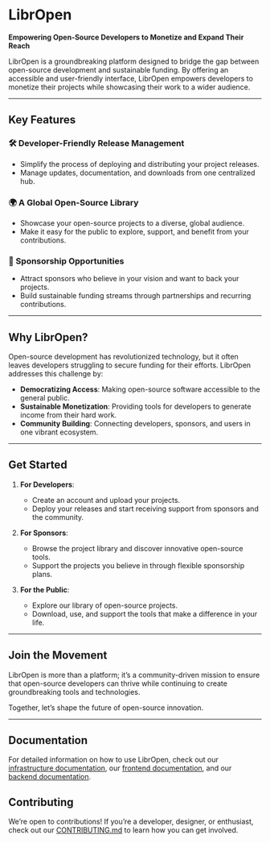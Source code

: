 # LibrOpen

**Empowering Open-Source Developers to Monetize and Expand Their Reach**

LibrOpen is a groundbreaking platform designed to bridge the gap between open-source development and sustainable funding. By offering an accessible and user-friendly interface, LibrOpen empowers developers to monetize their projects while showcasing their work to a wider audience.

---

## Key Features

### 🛠 Developer-Friendly Release Management
- Simplify the process of deploying and distributing your project releases.
- Manage updates, documentation, and downloads from one centralized hub.

### 🌍 A Global Open-Source Library
- Showcase your open-source projects to a diverse, global audience.
- Make it easy for the public to explore, support, and benefit from your contributions.

### 🤝 Sponsorship Opportunities
- Attract sponsors who believe in your vision and want to back your projects.
- Build sustainable funding streams through partnerships and recurring contributions.

---

## Why LibrOpen?

Open-source development has revolutionized technology, but it often leaves developers struggling to secure funding for their efforts. LibrOpen addresses this challenge by:

- **Democratizing Access**: Making open-source software accessible to the general public.
- **Sustainable Monetization**: Providing tools for developers to generate income from their hard work.
- **Community Building**: Connecting developers, sponsors, and users in one vibrant ecosystem.

---

## Get Started

1. **For Developers**:
   - Create an account and upload your projects.
   - Deploy your releases and start receiving support from sponsors and the community.

2. **For Sponsors**:
   - Browse the project library and discover innovative open-source tools.
   - Support the projects you believe in through flexible sponsorship plans.

3. **For the Public**:
   - Explore our library of open-source projects.
   - Download, use, and support the tools that make a difference in your life.

---

## Join the Movement

LibrOpen is more than a platform; it’s a community-driven mission to ensure that open-source developers can thrive while continuing to create groundbreaking tools and technologies.

Together, let’s shape the future of open-source innovation.

---


## Documentation

For detailed information on how to use LibrOpen, check out our [infrastructure documentation](infrastructure.md), our [frontend documentation](frontend.md), and our [backend documentation](backend.md).

## Contributing

We’re open to contributions! If you’re a developer, designer, or enthusiast, check out our [CONTRIBUTING.md](CONTRIBUTING.md) to learn how you can get involved.
